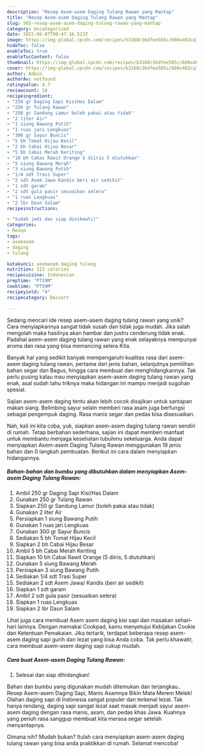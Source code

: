 ```yaml
---
description: "Resep Asem-asem Daging Tulang Rawan yang Mantap"
title: "Resep Asem-asem Daging Tulang Rawan yang Mantap"
slug: 565-resep-asem-asem-daging-tulang-rawan-yang-mantap
category: Uncategorized
date: 2022-06-07T00:47:16.523Z
image: https://img-global.cpcdn.com/recipes/b3168c36dfee585c/680x482cq70/asem-asem-daging-tulang-rawan-foto-resep-utama.jpg
hideToc: false
enableToc: true
enableTocContent: false
thumbnail: https://img-global.cpcdn.com/recipes/b3168c36dfee585c/680x482cq70/asem-asem-daging-tulang-rawan-foto-resep-utama.jpg
cover: https://img-global.cpcdn.com/recipes/b3168c36dfee585c/680x482cq70/asem-asem-daging-tulang-rawan-foto-resep-utama.jpg
author: Admin
authorAv: notfound
ratingvalue: 4.7
reviewcount: 18
recipeingredient:
- "250 gr Daging Sapi KisiHas Dalam"
- "250 gr Tulang Rawan"
- "250 gr Sandung Lamur boleh pakai atau tidak"
- "2 liter Air"
- "1 siung Bawang Putih"
- "1 ruas jari Lengkuas"
- "300 gr Sayur Buncis"
- "5 bh Tomat Hijau Kecil"
- "2 bh Cabai Hijau Besar"
- "5 bh Cabai Merah Keriting"
- "10 bh Cabai Rawit Orange 5 diiris 5 diutuhkan"
- "5 siung Bawang Merah"
- "3 siung Bawang Putih"
- "1/4 sdt Trasi Super"
- "2 sdt Asem Jawa Kandis beri air sedikit"
- "1 sdt garam"
- "2 sdt gula pasir sesuaikan selera"
- "1 ruas Lengkuas"
- "2 lbr Daun Salam"
recipeinstructions:

- "Sudah jadi dan siap dinikmati!"
categories:
- Resep
tags:
- asemasem
- daging
- tulang

katakunci: asemasem daging tulang 
nutrition: 123 calories
recipecuisine: Indonesian
preptime: "PT29M"
cooktime: "PT59M"
recipeyield: "4"
recipecategory: Dessert

---
```





Sedang mencari ide resep asem-asem daging tulang rawan yang unik? Cara menyiapkannya sangat tidak susah dan tidak juga mudah. Jika salah mengolah maka hasilnya akan hambar dan justru cenderung tidak enak. Padahal asem-asem daging tulang rawan yang enak selayaknya mempunyai aroma dan rasa yang bisa memancing selera Kita.





Banyak hal yang sedikit banyak mempengaruhi kualitas rasa dari asem-asem daging tulang rawan, pertama dari jenis bahan, selanjutnya pemilihan bahan segar dan Bagus, hingga cara membuat dan menghidangkannya. Tak perlu pusing kalau mau menyiapkan asem-asem daging tulang rawan yang enak,      asal sudah tahu triknya maka hidangan ini mampu menjadi suguhan spesial.














Sajian asem-asem daging tentu akan lebih cocok disajikan untuk santapan makan siang. Belimbing sayur selain memberi rasa asam juga berfungsi sebagai pengempuk daging. Rasa manis segar dan pedas bisa disesuaikan.






Nah, kali ini kita coba, yuk, siapkan asem-asem daging tulang rawan sendiri di rumah. Tetap berbahan sederhana, sajian ini dapat memberi manfaat untuk membantu menjaga kesehatan tubuhmu sekeluarga. Anda dapat menyiapkan Asem-asem Daging Tulang Rawan menggunakan 19 jenis bahan dan 0 langkah pembuatan. Berikut ini cara dalam menyiapkan hidangannya.

<!--inarticleads1-->

##### Bahan-bahan dan bumbu yang dibutuhkan dalam menyiapkan Asem-asem Daging Tulang Rawan:

1. Ambil 250 gr Daging Sapi Kisi/Has Dalam
1. Gunakan 250 gr Tulang Rawan
1. Siapkan 250 gr Sandung Lamur (boleh pakai atau tidak)
1. Gunakan 2 liter Air
1. Persiapkan 1 siung Bawang Putih
1. Gunakan 1 ruas jari Lengkuas
1. Gunakan 300 gr Sayur Buncis
1. Sediakan 5 bh Tomat Hijau Kecil
1. Siapkan 2 bh Cabai Hijau Besar
1. Ambil 5 bh Cabai Merah Keriting
1. Siapkan 10 bh Cabai Rawit Orange (5 diiris, 5 diutuhkan)
1. Gunakan 5 siung Bawang Merah
1. Persiapkan 3 siung Bawang Putih
1. Sediakan 1/4 sdt Trasi Super
1. Sediakan 2 sdt Asem Jawa/ Kandis (beri air sedikit)
1. Siapkan 1 sdt garam
1. Ambil 2 sdt gula pasir (sesuaikan selera)
1. Siapkan 1 ruas Lengkuas
1. Siapkan 2 lbr Daun Salam


Lihat juga cara membuat Asem asem daging kisi sapi dan masakan sehari-hari lainnya. Dengan memakai Cookpad, kamu menyetujui Kebijakan Cookie dan Ketentuan Pemakaian. Jika tertarik, terdapat beberapa resep asem-asem daging sapi gurih dan lezat yang bisa Anda coba. Tak perlu khawatir, cara membuat asem-asem daging sapi cukup mudah. 

<!--inarticleads2-->

##### Cara buat Asem-asem Daging Tulang Rawan:


1. Selesai dan siap dihidangkan!

Bahan dan bumbu yang digunakan mudah ditemukan dan terjangkau.. Resep Asem-asem Daging Sapi, Manis Asamnya Bikin Mata Merem Melek! Olahan daging sapi di Indonesia sangat populer dan terkenal lezat. Tak hanya rendang, daging sapi sangat lezat saat masak menjadi sayur asem-asem daging dengan rasa manis, asam, dan pedas khas Jawa. Kuahnya yang penuh rasa sanggup membuat kita merasa segar setelah menyantapnya. 

Gimana nih? Mudah bukan? Itulah cara menyiapkan asem-asem daging tulang rawan yang bisa anda praktikkan di rumah. Selamat mencoba!

